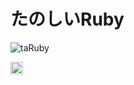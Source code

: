# たのしいRuby
![taRuby](https://user-images.githubusercontent.com/40953175/96223573-1fb91b00-0fc9-11eb-8123-618070f86c44.jpg)

<img src="![taRuby](https://user-images.githubusercontent.com/40953175/96223573-1fb91b00-0fc9-11eb-8123-618070f86c44.jpg)" width="20">
